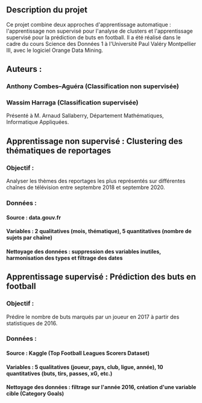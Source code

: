 ## Description du projet

Ce projet combine deux approches d'apprentissage automatique : l'apprentissage non supervisé pour l'analyse de clusters et l'apprentissage supervisé pour la prédiction de buts en football. Il a été réalisé dans le cadre du cours Science des Données 1 à l'Université Paul Valéry Montpellier III, avec le logiciel Orange Data Mining.

## Auteurs :

### Anthony Combes–Aguéra (Classification non supervisée)

### Wassim Harraga (Classification supervisée)

Présenté à M. Arnaud Sallaberry, Département Mathématiques, Informatique Appliquées.

## Apprentissage non supervisé : Clustering des thématiques de reportages

### Objectif : 

Analyser les thèmes des reportages les plus représentés sur différentes chaînes de télévision entre septembre 2018 et septembre 2020.

### Données :

#### Source : data.gouv.fr

#### Variables : 2 qualitatives (mois, thématique), 5 quantitatives (nombre de sujets par chaîne)

#### Nettoyage des données : suppression des variables inutiles, harmonisation des types et filtrage des dates

## Apprentissage supervisé : Prédiction des buts en football

### Objectif :

Prédire le nombre de buts marqués par un joueur en 2017 à partir des statistiques de 2016.

### Données :

#### Source : Kaggle (Top Football Leagues Scorers Dataset)

#### Variables : 5 qualitatives (joueur, pays, club, ligue, année), 10 quantitatives (buts, tirs, passes, xG, etc.)

#### Nettoyage des données : filtrage sur l'année 2016, création d'une variable cible (Category Goals)
